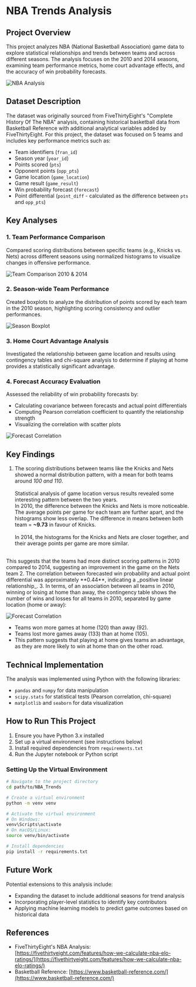 # NBA Trends Analysis

## Project Overview
This project analyzes NBA (National Basketball Association) game data to explore statistical relationships and trends between teams and across different seasons. The analysis focuses on the 2010 and 2014 seasons, examining team performance metrics, home court advantage effects, and the accuracy of win probability forecasts.

![NBA Analysis](./images/nba_analysis_header.png)

## Dataset Description
The dataset was originally sourced from FiveThirtyEight's "Complete History Of The NBA" analysis, containing historical basketball data from Basketball Reference with additional analytical variables added by FiveThirtyEight. For this project, the dataset was focused on 5 teams and includes key performance metrics such as:

- Team identifiers (`fran_id`)
- Season year (`year_id`)
- Points scored (`pts`)
- Opponent points (`opp_pts`)
- Game location (`game_location`)
- Game result (`game_result`)
- Win probability forecast (`forecast`)
- Point differential (`point_diff` - calculated as the difference between `pts` and `opp_pts`)

## Key Analyses

### 1. Team Performance Comparison
Compared scoring distributions between specific teams (e.g., Knicks vs. Nets) across different seasons using normalized histograms to visualize changes in offensive performance.

![Team Comparison 2010 & 2014](./images/team_comparison_2010_2014.png)

### 2. Season-wide Team Performance
Created boxplots to analyze the distribution of points scored by each team in the 2010 season, highlighting scoring consistency and outlier performances.

![Season Boxplot](./images/season_boxplot.png)

### 3. Home Court Advantage Analysis
Investigated the relationship between game location and results using contingency tables and chi-square analysis to determine if playing at home provides a statistically significant advantage.

### 4. Forecast Accuracy Evaluation
Assessed the reliability of win probability forecasts by:
- Calculating covariance between forecasts and actual point differentials
- Computing Pearson correlation coefficient to quantify the relationship strength
- Visualizing the correlation with scatter plots

![Forecast Correlation](./images/forecast_correlation.png)

## Key Findings

1. The scoring distributions between teams like the Knicks and Nets showed a normal distribution pattern, with a mean
for both teams around *100 and 110*. <br /><br />
Statistical analysis of game location versus results revealed some interesting pattern between the two years.\
In 2010, the difference between the Knicks and Nets is more noticeable. The average points per game for each team are 
further apart, and the histograms show less overlap. The difference in means between both team = **~9.73** in favour of
Knicks.<br /><br />
In 2014, the histograms for the Knicks and Nets are closer together, and their average points per game are more similar.
<br />
This suggests that the teams had more distinct scoring patterns in 2010 compared to 2014, suggesting an improvement in
the game on the Nets team 
2. The correlation between forecasted win probability and actual point differential was approximately **0.44**, indicating a _positive linear relationship_.
3. In terms, of an association between all teams in 2010, winning or losing at home than away, the contingency table shows the number of wins and losses for all teams in 2010, separated by game location (home or away):

   ![Forecast Correlation](./images/contingency_table_2010.png)

- Teams won more games at home (120) than away (92).
- Teams lost more games away (133) than at home (105).
- This pattern suggests that playing at home gives teams an advantage, as they are more likely to win at home than on 
the other road.


## Technical Implementation

The analysis was implemented using Python with the following libraries:
- `pandas` and `numpy` for data manipulation
- `scipy.stats` for statistical tests (Pearson correlation, chi-square)
- `matplotlib` and `seaborn` for data visualization

## How to Run This Project

1. Ensure you have Python 3.x installed
2. Set up a virtual environment (see instructions below)
3. Install required dependencies from `requirements.txt`
4. Run the Jupyter notebook or Python script

### Setting Up the Virtual Environment

```bash
# Navigate to the project directory
cd path/to/NBA_Trends

# Create a virtual environment
python -m venv venv

# Activate the virtual environment
# On Windows:
venv\Scripts\activate
# On macOS/Linux:
source venv/bin/activate

# Install dependencies
pip install -r requirements.txt
```

## Future Work

Potential extensions to this analysis include:
- Expanding the dataset to include additional seasons for trend analysis
- Incorporating player-level statistics to identify key contributors
- Applying machine learning models to predict game outcomes based on historical data

## References

- FiveThirtyEight's NBA Analysis: [https://fivethirtyeight.com/features/how-we-calculate-nba-elo-ratings/](https://fivethirtyeight.com/features/how-we-calculate-nba-elo-ratings/)
- Basketball Reference: [https://www.basketball-reference.com/](https://www.basketball-reference.com/)